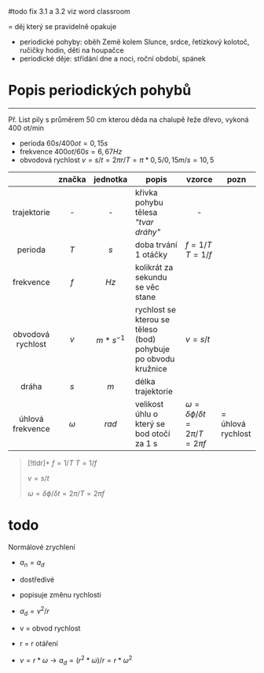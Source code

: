 #todo fix 3.1 a 3.2 viz word classroom

= děj který se pravidelně opakuje
- periodické pohyby: oběh Země kolem Slunce, srdce, řetízkový kolotoč, ručičky hodin, děti na houpačce
- periodické děje: střídání dne a noci, roční období, spánek

# Popis periodických pohybů
---
Př. List pily s průměrem 50 cm kterou děda na chalupě řeže dřevo, vykoná 400 ot/min
- perioda  $60s/400ot = 0,15 s$
- frekvence  $400ot/60s = 6,67 Hz$
- obvodová rychlost  $v = s/t = 2\pi r/T = \pi *0,5/0,15 m/s = 10,5$

|  | značka | jednotka | popis | vzorce | pozn |
| :--: | :--: | :--: | ---- | ---- | ---- |
| trajektorie | - | - | křivka pohybu tělesa<br>_"tvar dráhy"_ | <center>-</center> |  |
| perioda | $T$ | $s$ | doba trvání 1 otáčky | $f = 1/T$<br>$T = 1/f$ |  |
| frekvence | $f$ | $Hz$ | kolikrát za sekundu se věc stane |  |  |
| obvodová rychlost | $v$ | $m*s^{-1}$ | rychlost se kterou se těleso (bod) pohybuje po obvodu kružnice | $v = s/t$ |  |
| dráha | $s$ | $m$ | délka trajektorie |  |  |
| úhlová frekvence | $\omega$ | 	$rad$ | velikost	úhlu o který se bod otočí za 1 s | $\omega = \delta \phi/\delta t = 2\pi/T = 2\pi f$ | = úhlová rychlost |
 
> [!tldr]+
>  $f = 1/T$
>   $T = 1/f$
>   
>  $v = s/t$
>
>$\omega = \delta \phi/\delta t = 2\pi/T = 2\pi f$

# todo
Normálové zrychlení
- $a_n = a_d$
- dostředivé
- popisuje změnu rychlosti
- $a_d = v^2/r$
- v = obvod rychlost
- r = r otáření

- $v = r*\omega  \longrightarrow a_d = (r^2*\omega)/r = r*\omega^2$


